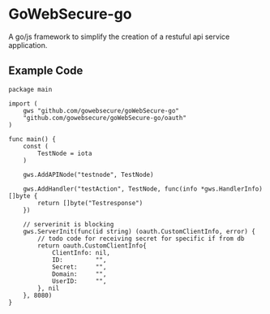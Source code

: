 # GoWebSecure-go

A go/js framework to simplify the creation of a restuful api service application.

## Example Code

```golang
package main

import (
	gws "github.com/gowebsecure/goWebSecure-go"
	"github.com/gowebsecure/goWebSecure-go/oauth"
)

func main() {
	const (
		TestNode = iota
	)

	gws.AddAPINode("testnode", TestNode)

	gws.AddHandler("testAction", TestNode, func(info *gws.HandlerInfo) []byte {
		return []byte("Testresponse")
	})

	// serverinit is blocking
	gws.ServerInit(func(id string) (oauth.CustomClientInfo, error) {
		// todo code for receiving secret for specific if from db
		return oauth.CustomClientInfo{
			ClientInfo: nil,
			ID:         "",
			Secret:     "",
			Domain:     "",
			UserID:     "",
		}, nil
	}, 8080)
}

```